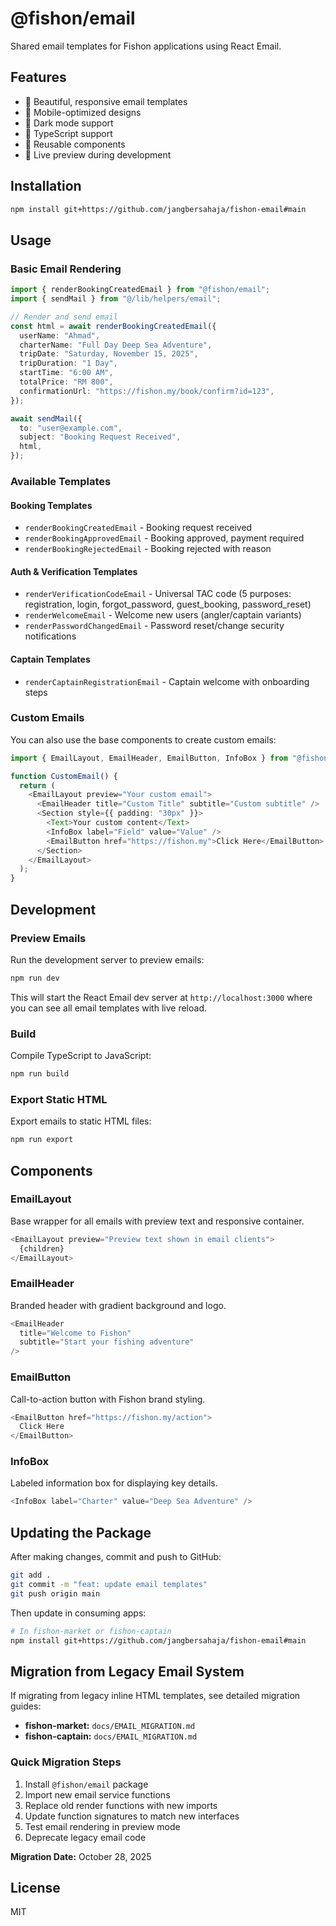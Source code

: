 # @fishon/email

Shared email templates for Fishon applications using React Email.

## Features

- 🎨 Beautiful, responsive email templates
- 📱 Mobile-optimized designs
- 🌙 Dark mode support
- 🔧 TypeScript support
- 🧩 Reusable components
- 👀 Live preview during development

## Installation

```bash
npm install git+https://github.com/jangbersahaja/fishon-email#main
```

## Usage

### Basic Email Rendering

```typescript
import { renderBookingCreatedEmail } from "@fishon/email";
import { sendMail } from "@/lib/helpers/email";

// Render and send email
const html = await renderBookingCreatedEmail({
  userName: "Ahmad",
  charterName: "Full Day Deep Sea Adventure",
  tripDate: "Saturday, November 15, 2025",
  tripDuration: "1 Day",
  startTime: "6:00 AM",
  totalPrice: "RM 800",
  confirmationUrl: "https://fishon.my/book/confirm?id=123",
});

await sendMail({
  to: "user@example.com",
  subject: "Booking Request Received",
  html,
});
```

### Available Templates

#### Booking Templates

- `renderBookingCreatedEmail` - Booking request received
- `renderBookingApprovedEmail` - Booking approved, payment required
- `renderBookingRejectedEmail` - Booking rejected with reason

#### Auth & Verification Templates

- `renderVerificationCodeEmail` - Universal TAC code (5 purposes: registration, login, forgot_password, guest_booking, password_reset)
- `renderWelcomeEmail` - Welcome new users (angler/captain variants)
- `renderPasswordChangedEmail` - Password reset/change security notifications

#### Captain Templates

- `renderCaptainRegistrationEmail` - Captain welcome with onboarding steps

### Custom Emails

You can also use the base components to create custom emails:

```typescript
import { EmailLayout, EmailHeader, EmailButton, InfoBox } from "@fishon/email";

function CustomEmail() {
  return (
    <EmailLayout preview="Your custom email">
      <EmailHeader title="Custom Title" subtitle="Custom subtitle" />
      <Section style={{ padding: "30px" }}>
        <Text>Your custom content</Text>
        <InfoBox label="Field" value="Value" />
        <EmailButton href="https://fishon.my">Click Here</EmailButton>
      </Section>
    </EmailLayout>
  );
}
```

## Development

### Preview Emails

Run the development server to preview emails:

```bash
npm run dev
```

This will start the React Email dev server at `http://localhost:3000` where you can see all email templates with live reload.

### Build

Compile TypeScript to JavaScript:

```bash
npm run build
```

### Export Static HTML

Export emails to static HTML files:

```bash
npm run export
```

## Components

### EmailLayout

Base wrapper for all emails with preview text and responsive container.

```typescript
<EmailLayout preview="Preview text shown in email clients">
  {children}
</EmailLayout>
```

### EmailHeader

Branded header with gradient background and logo.

```typescript
<EmailHeader
  title="Welcome to Fishon"
  subtitle="Start your fishing adventure"
/>
```

### EmailButton

Call-to-action button with Fishon brand styling.

```typescript
<EmailButton href="https://fishon.my/action">
  Click Here
</EmailButton>
```

### InfoBox

Labeled information box for displaying key details.

```typescript
<InfoBox label="Charter" value="Deep Sea Adventure" />
```

## Updating the Package

After making changes, commit and push to GitHub:

```bash
git add .
git commit -m "feat: update email templates"
git push origin main
```

Then update in consuming apps:

```bash
# In fishon-market or fishon-captain
npm install git+https://github.com/jangbersahaja/fishon-email#main
```

## Migration from Legacy Email System

If migrating from legacy inline HTML templates, see detailed migration guides:

- **fishon-market:** `docs/EMAIL_MIGRATION.md`
- **fishon-captain:** `docs/EMAIL_MIGRATION.md`

### Quick Migration Steps

1. Install `@fishon/email` package
2. Import new email service functions
3. Replace old render functions with new imports
4. Update function signatures to match new interfaces
5. Test email rendering in preview mode
6. Deprecate legacy email code

**Migration Date:** October 28, 2025

## License

MIT
